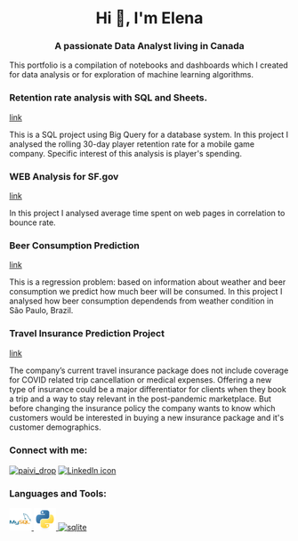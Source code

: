 <h1 align="center">Hi 👋, I'm Elena</h1>
<h3 align="center">A passionate Data Analyst living in Canada</h3>

This portfolio is a compilation of notebooks and dashboards which I created for data analysis or for exploration of machine learning algorithms.

### Retention rate analysis with SQL and Sheets.

[link](https://github.com/Fedotova-Elena/ProjectOne) 

This is a SQL project using Big Query for a database system. In this project I analysed the rolling 30-day player retention rate for a mobile game company. Specific interest of this analysis is player's spending. 

### WEB Analysis for SF.gov

[link](https://github.com/Fedotova-Elena/DataProtfolio/tree/main/Tableau%20Project) 

In this project I analysed average time spent on web pages in correlation to bounce rate.

### Beer Consumption Prediction

[link](https://github.com/Fedotova-Elena/DataProtfolio/tree/main/Beer%20Consumption%20project) 

This is a regression problem: based on information about weather and beer consumption we predict how much beer will be consumed.
In this project I analysed how beer consumption dependends from weather condition in São Paulo, Brazil.

### Travel Insurance Prediction Project

[link](https://github.com/Fedotova-Elena/DataProtfolio/tree/main/Capstone%20Project)

The company’s current travel insurance package does not include coverage for COVID related trip cancellation or medical expenses. Offering a new type of insurance could be a major differentiator for clients when they book a trip and a way to stay relevant in the post-pandemic marketplace.  But before changing the insurance policy the company wants to know which customers would be interested in buying a new insurance package and it's customer demographics. 

<h3 align="left">Connect with me:</h3>
<p align="left">
<a href="https://twitter.com/paivi_drop" target="blank"><img align="center" src="https://raw.githubusercontent.com/rahuldkjain/github-profile-readme-generator/master/src/images/icons/Social/twitter.svg" alt="paivi_drop" height="30" width="40" /></a>
<a href="https://linkedin.com/in/elena-fedotova-8444bb114/" target="_blank" rel="noopener"><img src="https://icon.signature.email/social/linkedin-square-small-0077b5-FFFFFF.png" alt="LinkedIn icon" width="40" height="30" border="0" valign="bottom"/></a>&nbsp;
</p>

<h3 align="left">Languages and Tools:</h3>
<p align="left"> <a href="https://www.mysql.com/" target="_blank" rel="noreferrer"> <img src="https://raw.githubusercontent.com/devicons/devicon/master/icons/mysql/mysql-original-wordmark.svg" alt="mysql" width="40" height="40"/> </a> <a href="https://www.python.org" target="_blank" rel="noreferrer"> <img src="https://raw.githubusercontent.com/devicons/devicon/master/icons/python/python-original.svg" alt="python" width="40" height="40"/> </a> <a href="https://www.sqlite.org/" target="_blank" rel="noreferrer"> <img src="https://www.vectorlogo.zone/logos/sqlite/sqlite-icon.svg" alt="sqlite" width="40" height="40"/> </a> </p>
